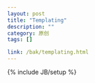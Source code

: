 ```yaml
---
layout: post
title: "Templating"
description: ""
category: 原创
tags: []

link: /bak/templating.html
---
```

{% include JB/setup %}
